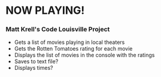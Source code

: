 # NOW PLAYING!

### Matt Krell's Code Louisville Project


* Gets a list of movies playing in local theaters
* Gets the Rotten Tomatoes rating for each movie
* Displays the list of movies in the console with the ratings
* Saves to text file?
* Displays times?
